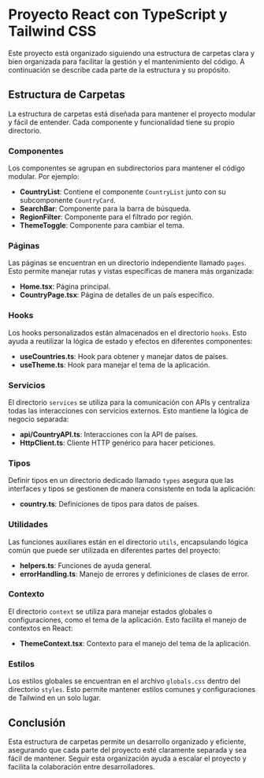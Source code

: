 # Proyecto React con TypeScript y Tailwind CSS

Este proyecto está organizado siguiendo una estructura de carpetas clara y bien organizada para facilitar la gestión y el mantenimiento del código. A continuación se describe cada parte de la estructura y su propósito.

## Estructura de Carpetas

La estructura de carpetas está diseñada para mantener el proyecto modular y fácil de entender. Cada componente y funcionalidad tiene su propio directorio.

### Componentes

Los componentes se agrupan en subdirectorios para mantener el código modular. Por ejemplo:

- **CountryList**: Contiene el componente `CountryList` junto con su subcomponente `CountryCard`.
- **SearchBar**: Componente para la barra de búsqueda.
- **RegionFilter**: Componente para el filtrado por región.
- **ThemeToggle**: Componente para cambiar el tema.

### Páginas

Las páginas se encuentran en un directorio independiente llamado `pages`. Esto permite manejar rutas y vistas específicas de manera más organizada:

- **Home.tsx**: Página principal.
- **CountryPage.tsx**: Página de detalles de un país específico.

### Hooks

Los hooks personalizados están almacenados en el directorio `hooks`. Esto ayuda a reutilizar la lógica de estado y efectos en diferentes componentes:

- **useCountries.ts**: Hook para obtener y manejar datos de países.
- **useTheme.ts**: Hook para manejar el tema de la aplicación.

### Servicios

El directorio `services` se utiliza para la comunicación con APIs y centraliza todas las interacciones con servicios externos. Esto mantiene la lógica de negocio separada:

- **api/CountryAPI.ts**: Interacciones con la API de países.
- **HttpClient.ts**: Cliente HTTP genérico para hacer peticiones.

### Tipos

Definir tipos en un directorio dedicado llamado `types` asegura que las interfaces y tipos se gestionen de manera consistente en toda la aplicación:

- **country.ts**: Definiciones de tipos para datos de países.

### Utilidades

Las funciones auxiliares están en el directorio `utils`, encapsulando lógica común que puede ser utilizada en diferentes partes del proyecto:

- **helpers.ts**: Funciones de ayuda general.
- **errorHandling.ts**: Manejo de errores y definiciones de clases de error.

### Contexto

El directorio `context` se utiliza para manejar estados globales o configuraciones, como el tema de la aplicación. Esto facilita el manejo de contextos en React:

- **ThemeContext.tsx**: Contexto para el manejo del tema de la aplicación.

### Estilos

Los estilos globales se encuentran en el archivo `globals.css` dentro del directorio `styles`. Esto permite mantener estilos comunes y configuraciones de Tailwind en un solo lugar.

## Conclusión

Esta estructura de carpetas permite un desarrollo organizado y eficiente, asegurando que cada parte del proyecto esté claramente separada y sea fácil de mantener. Seguir esta organización ayuda a escalar el proyecto y facilita la colaboración entre desarrolladores.
